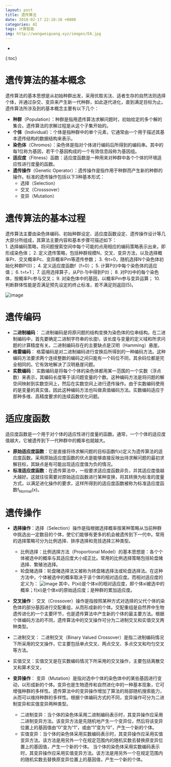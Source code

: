 ```yaml
---
layout: post
title: 遗传算法
date: 2018-02-17 22:10:18 +0800
categories: AI
tags: 计算智能 
img: http://wangweiguang.xyz/images/EA.jpg
---
```




* 
{:toc}
# 遗传算法的基本概念
遗传算法的基本思想是从初始种群出发，采用优胜劣汰、适者生存的自然法则选择个体，并通过杂交、变异来产生新一代种群，如此逐代进化，直到满足目标为止。遗传算法所涉及到的基本概念主要有以下几个：
* **种群**（Population）：种群是指用遗传算法求解问题时，初始给定的多个解的集合。遗传算法的求解过程是从这个子集开始的。
* **个体**（Individual）：个体是指种群中的单个元素，它通常由一个用于描述其基本遗传结构的数据结构来表示。
* **染色体**（Chromos）：染色体是指对个体进行编码后所得到的编码串。其中的每1位称为基因，若干个基因构成的一个有效信息段称为基因组。
* **适应度**（Fitness）函数：适应度函数是一种用来对种群中各个个体的环境适应性进行度量的函数。
* **遗传操作**（Genetic Operator）：遗传操作是指作用于种群而产生新的种群的操作。标准的遗传操作包括以下3种基本形式：
  * 选择（Selection）
  * 交叉（Crosssover）
  * 变异（Mutation）

# 遗传算法的基本过程
遗传算法主要由染色体编码、初始种群设定、适应度函数设定、遗传操作设计等几大部分所组成，其算法主要内容和基本步骤可描述如下：    
    1. 选择编码策略，将问题搜索空间中每个可能的点用相应的编码策略表示出来，即形成染色体；
    2. 定义遗传策略，包括种群规模N，交叉、变异方法，以及选择概率Pr、交叉概率Pc、变异概率Pm等遗传参数；
    3. 令t=0，随机选择N个染色体初始化种群P(0)；
    4. 定义适应度函数f（f>0）；
    5. 计算P(t)中每个染色体的适应值；
    6. t=t+1；
    7. 运用选择算子，从P(t-1)中得到P(t)；
    8. 对P(t)中的每个染色体，按概率Pc参与交叉；
    9. 对染色体中的基因，以概率Pm参与变异运算；
      10. 判断群体性能是否满足预先设定的终止标准，若不满足则返回(5)。

![image](http://wangweiguang.xyz/images/ycsf.jpg)

# 遗传编码
* **二进制编码**： 二进制编码是将原问题的结构变换为染色体的位串结构。在二进制编码中，首先要确定二进制字符串的长度l，该长度与变量的定义域和所求问题的计算精度有关。二进制编码存在的主要缺点是汉明（Hamming）悬崖。
* **格雷编码**： 格雷编码是对二进制编码进行变换后所得到的一种编码方法。这种编码方法要求两个连续整数的编码之间只能有一个码位不同，其余码位都是完全相同的。它有效地解决了汉明悬崖问题。
* **实数编码**：  实数编码是将每个个体的染色体都用某一范围的一个实数（浮点数）来表示，其编码长度等于该问题变量的个数。这种编码方法是将问题的解空间映射到实数空间上，然后在实数空间上进行遗传操作。由于实数编码使用的是变量的真实值，因此这种编码方法也叫做真值编码方法。实数编码适应于那种多维、高精度要求的连续函数优化问题。 

# 适应度函数
适应度函数是一个用于对个体的适应性进行度量的函数。通常，一个个体的适应度值越大，它被遗传到下一代种群中的概率也就越大。
* **原始适应度函数**：它是直接将待求解问题的目标函数f(x)定义为遗传算法的适应度函数。采用原始适应度函数的优点是能够直接反映出待求解问题的最初求解目标，其缺点是有可能出现适应度值为负的情况。  
* **标准适应度函数**：在遗传算法中，一般要求适应度函数非负，并其适应度值越大越好。这就往往需要对原始适应函数进行某种变换，将其转换为标准的度量方式，以满足进化操作的要求，这样所得到的适应度函数被称为标准适应度函数f<sub>Normal</sub>(x)。

# 遗传操作
* **选择操作**：选择（Selection）操作是指根据选择概率按某种策略从当前种群中挑选出一定数目的个体，使它们能够有更多的机会被遗传到下一代中。常用的选择策略可分为比例选择、排序选择和竞技选择三种类型。 
  * 比例选择：比例选择方法（Proportional Model）的基本思想是：各个个体被选中的概率与其适应度大小成正比。常用的比例选择策略包括轮盘赌选择、繁殖池选择。
  * 轮盘赌选择：轮盘赌选择法又被称为转盘赌选择法或轮盘选择法。在这种方法中，个体被选中的概率取决于该个体的相对适应度。而相对适应度的定义为：
    ![image](http://wangweiguang.xyz/image/lpd1.jpg)
    其中，P(xi)是个体xi的相对适应度，即个体xi被选中的概率；f(xi)是个体xi的原始适应度；是种群的累加适应度。

* **交叉操作**： 交叉（Crossover）操作是指按照某种方式对选择的父代个体的染色体的部分基因进行交配重组，从而形成新的个体。交配重组是自然界中生物遗传进化的一个主要环节，也是遗传算法中产生新的个体的最主要方法。根据个体编码方法的不同，遗传算法中的交叉操作可分为二进制交叉和实值交叉两种类型。
 * 二进制交叉： 二进制交叉（Binary Valued Crossover）是指二进制编码情况下所采用的交叉操作，它主要包括单点交叉、两点交叉、多点交叉和均匀交叉等方法。
 * 实值交叉：实值交叉是在实数编码情况下所采用的交叉操作，主要包括离散交叉和算术交叉，


* **变异操作**： 变异（Mutation）是指对选中个体的染色体中的某些基因进行变动，以形成新的个体。变异也是生物遗传和自然进化中的一种基本现象，它可增强种群的多样性。遗传算法中的变异操作增加了算法的局部随机搜索能力，从而可以维持种群的多样性。根据个体编码方式的不同，变异操作可分为二进制变异和实值变异两种类型。
  * 二进制变异：当个体的染色体采用二进制编码表示时，其变异操作应采用二进制变异方法。该变异方法是先随机地产生一个变异位，然后将该变异位置上的基因值由“0”变为“1”，或由“1”变为“0”，产生一个新的个体。 
  * 实值变异：当个体的染色体采用实数编码表示时，其变异操作应采用实值变异方法。该方法是用另外一个在规定范围内的随机实数去替换原变异位置上的基因值，产生一个新的个体。
    当个体的染色体采用实数编码表示时，其变异操作应采用实值变异方法。该方法是用另外一个在规定范围内的随机实数去替换原变异位置上的基因值，产生一个新的个体。
